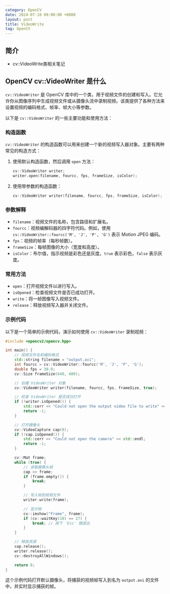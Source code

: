 ```yaml
---
category: OpenCV
date: 2024-07-18 09:00:00 +0800
layout: post
title: VideoWrite
tag: OpenCV
---
```

## 简介

+ cv::VideoWrite类相关笔记

## OpenCV cv::VideoWriter 是什么

`cv::VideoWriter` 是 OpenCV 库中的一个类，用于视频文件的创建和写入。它允许你从图像序列中生成视频文件或从摄像头流中录制视频。该类提供了各种方法来设置视频的编码格式、帧率、帧大小等参数。

以下是 `cv::VideoWriter` 的一些主要功能和使用方法：

### 构造函数
`cv::VideoWriter` 的构造函数可以用来创建一个新的视频写入器对象。主要有两种常见的构造方式：

1. 使用默认构造函数，然后调用 `open` 方法：
   ```cpp
   cv::VideoWriter writer;
   writer.open(filename, fourcc, fps, frameSize, isColor);
   ```

2. 使用带参数的构造函数：
   ```cpp
   cv::VideoWriter writer(filename, fourcc, fps, frameSize, isColor);
   ```

### 参数解释
- `filename`：视频文件的名称，包含路径和扩展名。
- `fourcc`：视频编解码器的四字符代码。例如，使用 `cv::VideoWriter::fourcc('M', 'J', 'P', 'G')` 表示 Motion JPEG 编码。
- `fps`：视频的帧率（每秒帧数）。
- `frameSize`：每帧图像的大小（宽度和高度）。
- `isColor`：布尔值，指示视频是彩色还是灰度。`true` 表示彩色，`false` 表示灰度。

### 常用方法
- `open`：打开视频文件以进行写入。
- `isOpened`：检查视频文件是否已成功打开。
- `write`：将一帧图像写入视频文件。
- `release`：释放视频写入器并关闭文件。

### 示例代码
以下是一个简单的示例代码，演示如何使用 `cv::VideoWriter` 录制视频：
```cpp
#include <opencv2/opencv.hpp>

int main() {
    // 视频文件名和编码格式
    std::string filename = "output.avi";
    int fourcc = cv::VideoWriter::fourcc('M', 'J', 'P', 'G');
    double fps = 30.0;
    cv::Size frameSize(640, 480);

    // 创建 VideoWriter 对象
    cv::VideoWriter writer(filename, fourcc, fps, frameSize, true);

    // 检查 VideoWriter 是否成功打开
    if (!writer.isOpened()) {
        std::cerr << "Could not open the output video file to write" << std::endl;
        return -1;
    }

    // 打开摄像头
    cv::VideoCapture cap(0);
    if (!cap.isOpened()) {
        std::cerr << "Could not open the camera" << std::endl;
        return -1;
    }

    cv::Mat frame;
    while (true) {
        // 读取摄像头帧
        cap >> frame;
        if (frame.empty()) {
            break;
        }

        // 写入帧到视频文件
        writer.write(frame);

        // 显示帧
        cv::imshow("Frame", frame);
        if (cv::waitKey(10) == 27) {
            break; // 按下 'Esc' 键退出
        }
    }

    // 释放资源
    cap.release();
    writer.release();
    cv::destroyAllWindows();

    return 0;
}
```

这个示例代码打开默认摄像头，将捕获的视频帧写入到名为 `output.avi` 的文件中，并实时显示捕获的帧。
